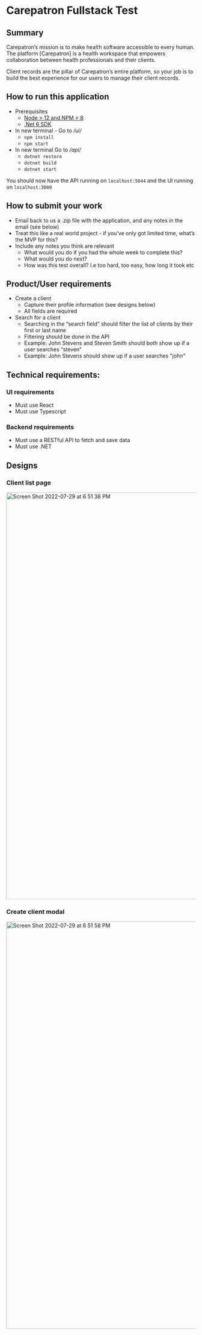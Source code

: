 # Carepatron Fullstack Test

## Summary
Carepatron’s mission is to make health software accessible to every human.
The platform [Carepatron] is a health workspace that empowers collaboration between health professionals and their clients.

Client records are the pillar of Carepatron’s entire platform, so your job is to build the best experience for our users to manage their client records.

## How to run this application
- Prerequisites
  - [Node > 12 and NPM > 8](https://nodejs.org/en/download/)
  - [.Net 6 SDK](https://dotnet.microsoft.com/en-us/download/dotnet/6.0)
- In new terminal - Go to */ui/*
  - `npm install`
  - `npm start`
- In new terminal Go to */api/*
  - `dotnet restore`
  - `dotnet build`
  - `dotnet start`

You should now have the API running on `localhost:5044` and the UI running on `localhost:3000`

## How to submit your work
- Email back to us a .zip file with the application, and any notes in the email (see below)
- Treat this like a real world project - if you’ve only got limited time, what’s the MVP for this?
- Include any notes you think are relevant
  - What would you do if you had the whole week to complete this?
  - What would you do next?
  - How was this test overall? I.e too hard, too easy, how long it took etc
 
## Product/User requirements
- Create a client
  - Capture their profile information (see designs below)
  - All fields are required
- Search for a client
  - Searching in the “search field” should filter the list of clients by their first or last name
  - Filtering should be done in the API
  - Example: John Stevens and Steven Smith should both show up if a user searches “steven”
  - Example: John Stevens should show up if a user searches "john"

## Technical requirements:

### UI requirements
- Must use React
- Must use Typescript

### Backend requirements
- Must use a RESTful API to fetch and save data
- Must use .NET

## Designs


### Client list page
<img width="1082" alt="Screen Shot 2022-07-29 at 6 51 38 PM" src="https://user-images.githubusercontent.com/14010084/181700473-a9177884-070a-4211-b14d-0a008eb78482.png">


### Create client modal
<img width="1083" alt="Screen Shot 2022-07-29 at 6 51 58 PM" src="https://user-images.githubusercontent.com/14010084/181700544-b2ea60fd-2dbd-491b-9197-282638143080.png">



